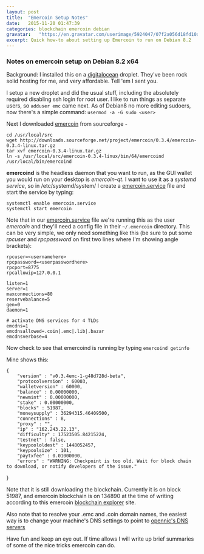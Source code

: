 ```yaml
---
layout: post
title:  "Emercoin Setup Notes"
date:   2015-11-20 01:47:39
categories: blockchain emercoin debian
gravatar:   "https://en.gravatar.com/userimage/5924047/07f2a056d18fd10a7054b7c4d2e73ed8.jpeg"
excerpt: Quick how-to about setting up Emercoin to run on Debian 8.2 
---
```


### Notes on emercoin setup on Debian 8.2 x64

Background: I installed this on a [digitalocean](https://digitalocean.com) droplet. They've been rock solid hosting for me, and very affordable. Tell 'em I sent you.

I setup a new droplet and did the usual stuff, including the absolutely required disabling ssh login for root user. I like to run things as separate users, so `adduser emc` came next. As of Debian8 no more editing sudoers, now there's a simple command: `usermod -a -G sudo <user>` 

Next I downloaded [emercoin](http://emercoin.com) from sourceforge - 

    cd /usr/local/src
    wget http://downloads.sourceforge.net/project/emercoin/0.3.4/emercoin-0.3.4-linux.tar.gz
    tar xvf emercoin-0.3.4-linux.tar.gz
    ln -s /usr/local/src/emercoin-0.3.4-linux/bin/64/emercoind /usr/local/bin/emercoind

__emercoind__ is the headless daemon that you want to run, as the GUI wallet you would run on your desktop is _emercoin-qt_. I want to use it as a _systemd service_, so in /etc/systemd/system/ I create a [emercoin.service](/data/emercoin.service) file and start the service by typing:

    systemctl enable emercoin.service
    systemctl start emercoin

Note that in our [emercoin.service](/data/emercoin.service) file we're running this as the user _emercoin_ and they'll need a config file in their `~/.emercoin` directory. This can be very simple, we only need something like this (be sure to put some _rpcuser_ and _rpcpassword_ on first two lines where I'm showing angle brackets):

    rpcuser=<usernamehere>
    rpcpassword=<userpasswordhere>
    rpcport=8775
    rpcallowip=127.0.0.1

    listen=1
    server=1
    maxconnections=80
    reservebalance=5
    gen=0
    daemon=1

    # activate DNS services for 4 TLDs
    emcdns=1
    emcdnsallowed=.coin|.emc|.lib|.bazar
    emcdnsverbose=4

Now check to see that emercoind is running by typing `emercoind getinfo`

Mine shows this:

    {
        "version" : "v0.3.4emc-1-g48d728d-beta",
        "protocolversion" : 60003,
        "walletversion" : 60000,
        "balance" : 0.00000000,
        "newmint" : 0.00000000,
        "stake" : 0.00000000,
        "blocks" : 51987,
        "moneysupply" : 36294315.46409500,
        "connections" : 8,
        "proxy" : "",
        "ip" : "162.243.22.13",
        "difficulty" : 17523505.84215224,
        "testnet" : false,
        "keypoololdest" : 1448052457,
        "keypoolsize" : 101,
        "paytxfee" : 0.01000000,
        "errors" : "WARNING: Checkpoint is too old. Wait for block chain to download, or notify developers of the issue."
}

Note that it is still downloading the blockchain. Currently it is on block 51987, and emercoin blockchain is on 134890 at the time of writing according to this emercoin [blockchain explorer](https://emercoin.mintr.org/) site.

Also note that to resolve your .emc and .coin domain names, the easiest way is to change your machine's DNS settings to point to [opennic's DNS servers](https://opennicproject.org)

Have fun and keep an eye out. If time allows I will write up brief summaries of some of the nice tricks emercoin can do. 
